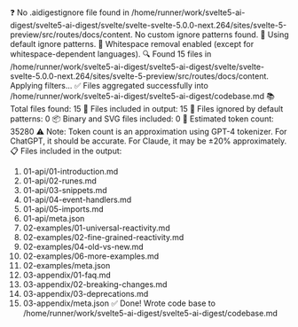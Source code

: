 ❓ No .aidigestignore file found in /home/runner/work/svelte5-ai-digest/svelte5-ai-digest/svelte/svelte-svelte-5.0.0-next.264/sites/svelte-5-preview/src/routes/docs/content.
No custom ignore patterns found.
🚫 Using default ignore patterns.
🧹 Whitespace removal enabled (except for whitespace-dependent languages).
🔍 Found 15 files in /home/runner/work/svelte5-ai-digest/svelte5-ai-digest/svelte/svelte-svelte-5.0.0-next.264/sites/svelte-5-preview/src/routes/docs/content. Applying filters...
✅ Files aggregated successfully into /home/runner/work/svelte5-ai-digest/svelte5-ai-digest/codebase.md
📚 Total files found: 15
📎 Files included in output: 15
🚫 Files ignored by default patterns: 0
📦 Binary and SVG files included: 0
🔢 Estimated token count: 35280
⚠️ Note: Token count is an approximation using GPT-4 tokenizer. For ChatGPT, it should be accurate. For Claude, it may be ±20% approximately.
📋 Files included in the output:
1. 01-api/01-introduction.md
2. 01-api/02-runes.md
3. 01-api/03-snippets.md
4. 01-api/04-event-handlers.md
5. 01-api/05-imports.md
6. 01-api/meta.json
7. 02-examples/01-universal-reactivity.md
8. 02-examples/02-fine-grained-reactivity.md
9. 02-examples/04-old-vs-new.md
10. 02-examples/06-more-examples.md
11. 02-examples/meta.json
12. 03-appendix/01-faq.md
13. 03-appendix/02-breaking-changes.md
14. 03-appendix/03-deprecations.md
15. 03-appendix/meta.json
✅ Done! Wrote code base to /home/runner/work/svelte5-ai-digest/svelte5-ai-digest/codebase.md

